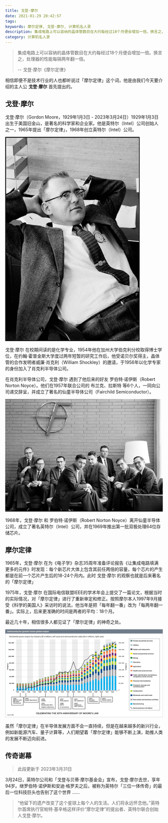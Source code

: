 ```yaml
---
title: 戈登·摩尔
date: 2021-01-29 20:42:57
tags:
keywords: 摩尔定律, 戈登·摩尔, 计算机名人录
description: 集成电路上可以容纳的晶体管数目在大约每经过18个月便会增加一倍。换言之，处理器的性能每隔两年翻一倍。
category: 计算机名人录
---
```


> 集成电路上可以容纳的晶体管数目在大约每经过18个月便会增加一倍。换言之，处理器的性能每隔两年翻一倍。
>
> -- 戈登·摩尔《摩尔定律》

相信即便不是技术行业的人也都听说过「摩尔定律」这个词，他是由我们今天要介绍的主人公 **戈登·摩尔** 首先提出的。

## 戈登·摩尔

戈登·摩尔（Gordon Moore，1929年1月3日 - 2023年3月24日）1929年1月3日出生于美国旧金山，是著名的科学家和企业家。他是英特尔（Intel）公司创始人之一，1965年提出「摩尔定律」，1968年创立英特尔（Intel）公司。

![](20210131-gordon-moore/gmoore.jpg)

戈登·摩尔 在校期间读的是化学专业，1954年他在加州大学伯克利分校取得博士学位，在约翰·霍普金斯大学度过两年短暂的研究工作后，他受诺贝尔奖得主，晶体管的合作发明者威廉·肖克利（William Shockley）的邀请，于1956年以化学专家的身份加入了肖克利半导体公司。

在肖克利半导体公司，戈登·摩尔 遇到了他后来的好友 罗伯特·诺伊斯（Robert Norton Noyce）。他们在1957年联合公司的 布兰克、拉斯特 等6个人，一同向公司递交辞呈，并成立了著名的仙童半导体公司（Fairchild Semiconductor）。

![](20210131-gordon-moore/The_Traitorous_Eight.jpg)

1968年，戈登·摩尔 和 罗伯特·诺伊斯（Robert Norton Noyce）离开仙童半导体公司，成立了著名英特尔（Intel）公司，并在1969年推出第一批双极处理64位存储芯片。

## 摩尔定律

1965年，戈登·摩尔 在为《电子学》杂志35周年准备评论报告《让集成电路填满更多的元件》时发现：每个新芯片大体上包含其前任两倍的容量，每个芯片的产生都是在前一个芯片产生后的18-24个月内。此时 戈登·摩尔 的观察也就是后来著名的「摩尔定律」

1975年，戈登·摩尔 在国际电信联盟IEEE的学术年会上提交了一篇论文，根据当时的实际情况，对「摩尔定律」进行了重新审定和修正。按照摩尔本人1997年9月接受《科学的美国人》采访时的说法，他当年是把「每年翻一番」改为「每两年翻一番」。实际上，后来更准确的时间是两者的平均：18个月。

最近几十年，相信很多人都见证了「摩尔定律」的神奇之处。

![](20210131-gordon-moore/moore_law.jpg)

虽然「摩尔定律」在半导体发展方面不会一直持续，但是在越来越多的新兴行业，例如新能源汽车、量子计算等，人们期望着「摩尔定律」能够不断上演，助推人类的发展不断迈向前进。

## 传奇谢幕

> 此段更新于 2023年3月31日

3月24日，英特尔公司和「戈登与贝蒂·摩尔基金会」宣布，戈登·摩尔去世，享年94岁。继罗伯特·诺伊斯和安迪·格罗夫之后，被称为英特尔「三位一体传奇」的最后一位科技巨头也告别了这个世界 ……

> “他留下的遗产改变了这个星球上每个人的生活。人们将永远怀念他。”英特尔首席执行官帕特·基辛格这样评价“摩尔定律”的提出者、英特尔联合创始人戈登·摩尔。